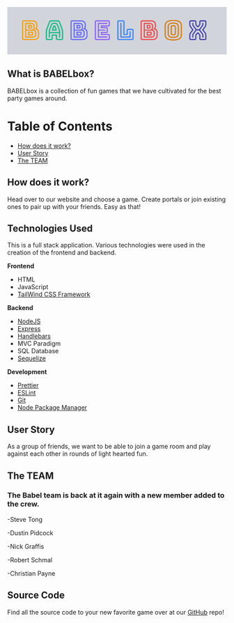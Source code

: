 ![BABELbox](/Assets/BABELbox_Logo.png)

## What is BABELbox?
BABELbox is a collection of fun games that we have cultivated for the best party games around.

# Table of Contents
- [How does it work?](#HowDoesItWork?)
- [User Story](#UserStory)
- [The TEAM](#TheTEAM)

## How does it work?
Head over to our website and choose a game. Create portals or join existing ones to pair up with your friends. Easy as that!

## Technologies Used
This is a full stack application. Various technologies were used in the creation of the frontend and backend.

__Frontend__
- HTML
- JavaScript
- [TailWind CSS Framework](https://tailwindcss.com/)

__Backend__
- [NodeJS](https://nodejs.org/)
- [Express](https://expressjs.com/)
- [Handlebars](https://handlebarsjs.com/)
- MVC Paradigm
- SQL Database
- [Sequelize](http://sequelize.org/)

__Development__
- [Prettier](https://prettier.io/)
- [ESLint](https://eslint.org/)
- [Git](https://git-scm.com/)
- [Node Package Manager](https://www.npmjs.com/)


## User Story
As a group of friends, we want to be able to join a game room and play against each other in rounds of light hearted fun.
## The TEAM
### The Babel team is back at it again with a new member added to the crew.
-Steve Tong

-Dustin Pidcock

-Nick Graffis

-Robert Schmal

-Christian Payne

## Source Code
Find all the source code to your new favorite game over at our [GitHub](https://github.com/https-github-com-steversonTong/BabelBox) repo!